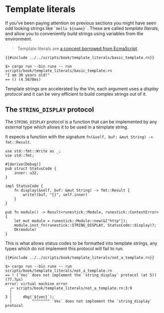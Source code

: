 # Template literals

If you've been paying attention on previous sections you might have seen odd
looking strings like `` `Hello ${name}` ``. These are called *template
literals*, and allow you to conveniently build strings using variables from the
environment.

> Template literals are [a concept borrowed from EcmaScript].

```rune
{{#include ../../scripts/book/template_literals/basic_template.rn}}
```

```text
$> cargo run --bin rune -- run scripts/book/template_literals/basic_template.rn
"I am 30 years old!"
== () (4.5678ms)
```

Template strings are accelerated by the Vm, each argument uses a *display
protocol* and it can be very efficient to build complex strings out of it.

[a concept borrowed from EcmaScript]: https://developer.mozilla.org/en-US/docs/Web/JavaScript/Reference/Template_literals

## The `STRING_DISPLAY` protocol

The `STRING_DISPLAY` protocol is a function that can be implemented by any
*external* type which allows it to be used in a template string.

It expects a function with the signature `fn(&self, buf: &mut String) -> fmt::Result`.

```rust,noplaypen
use std::fmt::Write as _;
use std::fmt;

#[derive(Debug)]
pub struct StatusCode {
    inner: u32,
}

impl StatusCode {
    fn display(&self, buf: &mut String) -> fmt::Result {
        write!(buf, "{}", self.inner)
    }
}

pub fn module() -> Result<runestick::Module, runestick::ContextError> {
    let mut module = runestick::Module::new(&["http"]);
    module.inst_fn(runestick::STRING_DISPLAY, StatusCode::display)?;
    Ok(module)
}
```

This is what allows status codes to be formatted into template strings, any
types which do not implement this protocol will fail to run.

```rune
{{#include ../../scripts/book/template_literals/not_a_template.rn}}
```

```text
$> cargo run --bin rune -- run scripts/book/template_literals/not_a_template.rn
== ! (`Vec` does not implement the `string_display` protocol (at 5)) (77.7µs)
error: virtual machine error
  ┌─ scripts/book/template_literals/not_a_template.rn:3:9
  │
3 │     dbg(`${vec}`);
  │         ^^^^^^^^ `Vec` does not implement the `string_display` protocol
```
